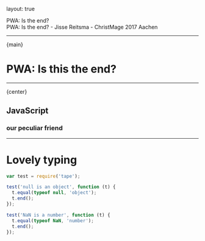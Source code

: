 layout: true
<div class="slide-heading">PWA: Is the end?</div>
<div class="slide-footer">
    <span>PWA: Is the end? - Jisse Reitsma - ChristMage 2017 Aachen</span>
</div>

---
{main}
# PWA: Is this the end?

---
{center}
## JavaScript
### our peculiar friend

---
# Lovely typing
```js
var test = require('tape');

test('null is an object', function (t) {
  t.equal(typeof null, 'object');
  t.end();
});

test('NaN is a number', function (t) {
  t.equal(typeof NaN, 'number');
  t.end();
});
```
